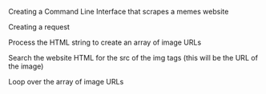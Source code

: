 Creating a Command Line Interface that scrapes a memes website

Creating a request

Process the HTML string to create an array of image URLs

Search the website HTML for the src of the img tags (this will be the URL of the image)

Loop over the array of image URLs
